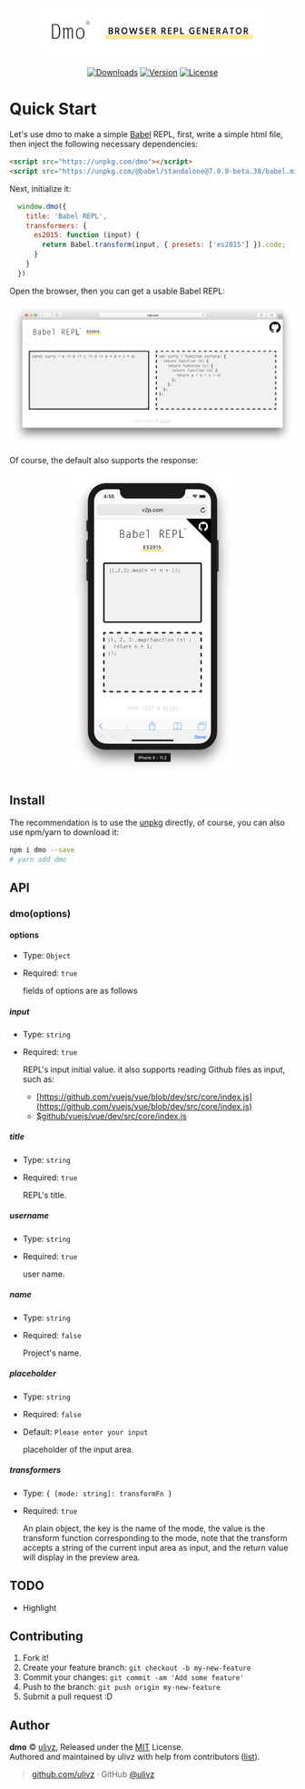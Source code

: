 <p align="center">
  <a href="#"><img width="400" src=".media/logo.png" alt="Dmo logo"></a>
</p>

<p align="center">
  <!-- <a href="https://circleci.com/gh/ulivz/dmo/tree/dev"><img src="https://img.shields.io/circleci/project/ulivz/dmo/dev.svg" alt="Build Status"></a>
  <a href="https://codecov.io/github/ulivz/dmo?branch=dev"><img src="https://img.shields.io/codecov/c/github/ulivz/dmo/dev.svg" alt="Coverage Status"></a> -->
  <a href="https://www.npmjs.com/package/dmo"><img src="https://img.shields.io/npm/dm/dmo.svg" alt="Downloads"></a>
  <a href="https://www.npmjs.com/package/dmo"><img src="https://img.shields.io/npm/v/dmo.svg" alt="Version"></a>
  <a href="https://www.npmjs.com/package/dmo"><img src="https://img.shields.io/npm/l/dmo.svg" alt="License"></a>
</p>

# Quick Start

Let's use dmo to make a simple [Babel](http://babeljs.io/) REPL, first, write a simple html file, then inject the following necessary dependencies:

```html
<script src="https://unpkg.com/dmo"></script>
<script src="https://unpkg.com/@babel/standalone@7.0.0-beta.38/babel.min.js"></script>
```

Next, initialize it:

```js
  window.dmo({
    title: 'Babel REPL',
    transformers: {
      es2015: function (input) {
        return Babel.transform(input, { presets: ['es2015'] }).code;
      }
    }
  })
```

Open the browser, then you can get a usable Babel REPL:

<p align="center">
  <img src=".media/safari.png" height="" style=""/>
</p>

Of course, the default also supports the response:

<p align="center">
  <img src=".media/iphoneX.png" width="300" height="" style=""/>
</p>

## Install

The recommendation is to use the [unpkg](https://unpkg.com/dmo) directly, of course, you can also use npm/yarn to download it:

```bash
npm i dmo --save
# yarn add dmo
```

## API

### dmo(options)

#### options

- Type: `Object`
- Required: `true`

  fields of options are as follows
  
##### input

- Type: `string`
- Required: `true`

  REPL's input initial value. it also supports reading Github files as input, such as:
  
  - [https://github.com/vuejs/vue/blob/dev/src/core/index.js](https://github.com/vuejs/vue/blob/dev/src/core/index.js)
  - [$github/vuejs/vue/dev/src/core/index.js](https://github.com/vuejs/vue/blob/dev/src/core/index.js)

##### title

- Type: `string`
- Required: `true`

  REPL's title.


##### username

- Type: `string`
- Required: `true`

  user name.

##### name

- Type: `string`
- Required: `false`

  Project's name.

##### placeholder

- Type: `string`
- Required: `false`
- Default: `Please enter your input`

  placeholder of the input area.
  

##### transformers

- Type: `{ [mode: string]: transformFn }`
- Required: `true`

  An plain object, the key is the name of the mode, the value is the transform function corresponding to the mode, note that the transform accepts a string of the current input area as input, and the return value will display in the preview area.


## TODO 

- Highlight


## Contributing

1. Fork it!
2. Create your feature branch: `git checkout -b my-new-feature`
3. Commit your changes: `git commit -am 'Add some feature'`
4. Push to the branch: `git push origin my-new-feature`
5. Submit a pull request :D



## Author

**dmo** © [ulivz](https://github.com/ULIVZ), Released under the [MIT](./LICENSE) License.<br>
Authored and maintained by ulivz with help from contributors ([list](https://github.com/ULIVZ/dmo/contributors)).

> [github.com/ulivz](https://github.com/ulivz) · GitHub [@ulivz](https://github.com/ULIVZ)
